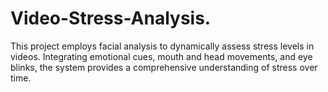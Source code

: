 # Video-Stress-Analysis.
This project employs facial analysis to dynamically assess stress levels in videos. Integrating emotional cues, mouth and head movements, and eye blinks, the system provides a comprehensive understanding of stress over time.
